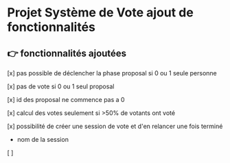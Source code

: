 # Projet Système de Vote ajout de fonctionnalités

## 👉 fonctionnalités ajoutées

[x] pas possible de déclencher la phase proposal si 0 ou 1 seule personne

[x] pas de vote si 0 ou 1 seul  proposal

[x] id des proposal ne commence pas a 0

[x] calcul des votes seulement si >50% de votants ont voté

[x] possibilité de créer une session de vote et d'en relancer une fois terminé
  - nom de la session
  
[ ] 